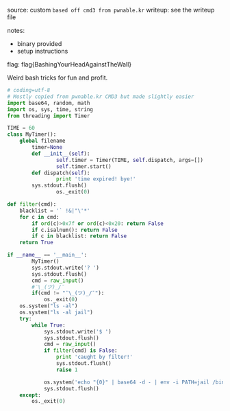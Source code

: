 source: custom `based off cmd3 from pwnable.kr`
writeup: see the writeup file

notes:
* binary provided
* setup instructions

flag:
flag{BashingYourHeadAgainstTheWall}

Weird bash tricks for fun and profit.

```python
# coding=utf-8
# Mostly copied from pwnable.kr CMD3 but made slightly easier
import base64, random, math
import os, sys, time, string
from threading import Timer

TIME = 60
class MyTimer():
	global filename
        timer=None
        def __init__(self):
                self.timer = Timer(TIME, self.dispatch, args=[])
                self.timer.start()
        def dispatch(self):
                print 'time expired! bye!'
		sys.stdout.flush()
                os._exit(0)

def filter(cmd):
	blacklist = '` !&|"\'*'
	for c in cmd:
		if ord(c)>0x7f or ord(c)<0x20: return False
		if c.isalnum(): return False
		if c in blacklist: return False
	return True

if __name__ == '__main__':
        MyTimer()
        sys.stdout.write('? ')
        sys.stdout.flush()
        cmd = raw_input()
        #¯\_(ツ)_/¯
        if(cmd != "¯\_(ツ)_/¯"):
            os._exit(0)
	os.system("ls -al")
	os.system("ls -al jail")
	try:
		while True:
			sys.stdout.write('$ ')
			sys.stdout.flush()
			cmd = raw_input()
			if filter(cmd) is False:
				print 'caught by filter!'
				sys.stdout.flush()
				raise 1

			os.system('echo "{0}" | base64 -d - | env -i PATH=jail /bin/rbash'.format(cmd.encode('base64')))
			sys.stdout.flush()
	except:
		os._exit(0)

```
